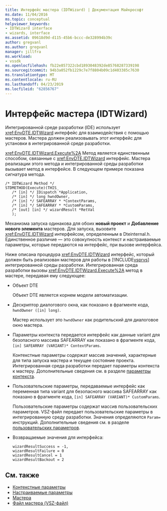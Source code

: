 ```yaml
---
title: Интерфейс мастера (IDTWizard) | Документация Майкрософт
ms.date: 11/04/2016
ms.topic: conceptual
helpviewer_keywords:
- IDTWizard interface
- wizards, interface
ms.assetid: 09618d9d-d115-45b6-bccc-de328994b39c
author: gregvanl
ms.author: gregvanl
manager: jillfra
ms.workload:
- vssdk
ms.openlocfilehash: fb22e857322cbd1893048392de85768287339198
ms.sourcegitcommit: 94b3a052fb1229c7e7f8804b09c1d403385c7630
ms.translationtype: MT
ms.contentlocale: ru-RU
ms.lasthandoff: 04/23/2019
ms.locfileid: "62856767"
---
```

# <a name="wizard-interface-idtwizard"></a>Интерфейс мастера (IDTWizard)
Интегрированной среде разработки (IDE) использует <xref:EnvDTE.IDTWizard> интерфейс для взаимодействия с помощью мастеров. Мастера должен реализовывать этот интерфейс для установки в интегрированной среде разработки.

 <xref:EnvDTE.IDTWizard.Execute%2A> Метод является единственным способом, связанные с <xref:EnvDTE.IDTWizard> интерфейс. Мастера реализации этого метода и интегрированной среды разработки вызывает метод в интерфейсе. В следующем примере показана сигнатура метода.

```
/* IDTWizard Method */
STDMETHOD(Execute)(THIS_
   /* [in] */ IDispatch *Application,
   /* [in] */ long hwndOwner,
   /* [in] */ SAFEARRAY * *ContextParams,
   /* [in] */ SAFEARRAY * *CustomParams,
   /* [out] [in] */ wizardResult *RetVal
   );
```

 Механизма запуска одинакова для обоих **новый проект** и **Добавление нового элемента** мастеров. Для запуска, вызовите <xref:EnvDTE.IDTWizard> интерфейсом, определенным в Dteinternal.h. Единственное различие — это совокупность контекст и настраиваемые параметры, которые передаются на интерфейс, при вызове интерфейса.

 Ниже описана процедура <xref:EnvDTE.IDTWizard> интерфейс, который должен быть реализован мастеров для работы в [!INCLUDE[vsprvs](../../code-quality/includes/vsprvs_md.md)] интегрированной среды разработки. Интегрированная среда разработки вызовы <xref:EnvDTE.IDTWizard.Execute%2A> метод в мастере, передавая ему следующее:

- Объект DTE

     Объект DTE является корнем модели автоматизации.

- Дескриптор диалогового окна, как показано в фрагменте кода, `hwndOwner ([in] long)`.

     Мастер использует это `hwndOwner` как родительский для диалоговое окно мастера.

- Параметры контекста передается интерфейс как данные variant для безопасного массива SAFEARRAY как показано в фрагменте кода, `[in] SAFEARRAY (VARIANT)* ContextParams`.

     Контекстные параметры содержат массив значений, характерные для типа запуска мастера и текущее состояние проекта. Интегрированная среда разработки передает параметры контекста к мастеру. Дополнительные сведения см. в разделе [параметры контекста](../../extensibility/internals/context-parameters.md).

- Пользовательские параметры, передаваемые интерфейс как переменная типа variant для безопасного массива SAFEARRAY как показано в фрагменте кода, `[in] SAFEARRAY (VARIANT)* CustomParams`.

     Пользовательские параметры содержат массив пользовательских параметров. VSZ-файл передает пользовательские параметры в интегрированную среду разработки. Значения определяются `Param=` инструкций. Дополнительные сведения см. в разделе [пользовательских параметров](../../extensibility/internals/custom-parameters.md).

- Возвращаемые значения для интерфейса:

    ```
    wizardResultSuccess = -1,
    wizardResultFailure = 0
    wizardResultCancel = 1
    wizardResultBackout = 2
    ```

## <a name="see-also"></a>См. также
- [Контекстные параметры](../../extensibility/internals/context-parameters.md)
- [Настраиваемые параметры](../../extensibility/internals/custom-parameters.md)
- [Мастера](../../extensibility/internals/wizards.md)
- [Файл мастера (VSZ-файл)](../../extensibility/internals/wizard-dot-vsz-file.md)